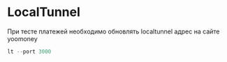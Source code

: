 # LocalTunnel

При тесте платежей необходимо обновлять localtunnel адрес на сайте yoomoney

```powershell
lt --port 3000
```
